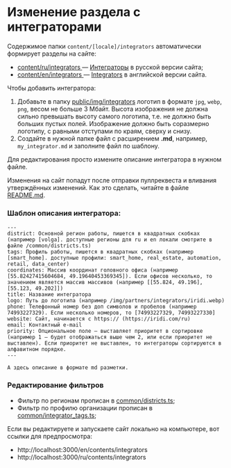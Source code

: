 # Изменение раздела с интеграторами

Содержимое папки `content/[locale]/integrators` автоматически формирует разделы на сайте:
* [content/ru/integrators ](/content/ru/integrators) — [Интеграторы](https://wirenboard.com/ru/contents/integrators/) в русской версии сайта;
* [content/en/integrators ](/content/en/integrators) — [Integrators](https://wirenboard.com/en/contents/integrators/) в английской версии сайта. 

Чтобы добавить интегратора:
1. Добавьте в папку [public/img/integrators](/public/img/integrators) логотип в формате `jpg`, `webp`, `png`, весом не больше 3 Мбайт. Высота изображения не должна сильно превышать высоту самого логотипа, т.е. не должно быть больших пустых полей. Изображение должно быть соразмерно логотипу, с равными отступами по краям, сверху и снизу.
2. Создайте в нужной папке файл с расширением **.md**, например, `my_integrator.md` и заполните файл по шаблону.

Для редактирования просто измените описание интегратора в нужном файле.

Изменения на сайт попадут после отправки пуллреквеста и вливания утверждённых изменений. Как это сделать, читайте в файле [README.md](/README.md).

### Шаблон описания интегратора:
```
---
district: Основной регион работы, пишется в квадратных скобках (например [volga]. доступные регионы для ru и en локали смотрите в файле /common/districts.ts)
tags: Профиль работы, пишется в квадратных скобках (например [smart_home]. доступные профили: smart_home, real_estate, automation, retail, data_center)
coordinates: Массив координат головного офиса (например [55.82427415604684, 49.19640453369345]). Если офисов несколько, то значением является массив массивов (например [[55.824, 49.196], [55.123, 49.202]])
title: Название интегратора
logo: Путь до логотипа (например /img/partners/integrators/iridi.webp)
phone: Телефонный номер без доп символов и пробелов (например 74993227329). Если несколько номеров, то [74993227329, 74993227330]
website: Сайт, начинается с https:// (https://iridi.com/ru)
email: Контактный e-mail
priority: Опциональное поле — выставляет приоритет в сортировке (например 1 — будет отображаться выше чем 2, или если приоритет не выставлен). Если приоритет не выставлен, то интеграторы сортируются в алфавитном порядке.
---

А здесь описание в формате md разметки.
```

### Редактирование фильтров
- Фильтр по регионам прописан в [common/districts.ts](../common/districts.ts);
- Фильтр по профилю организации прописан в [common/integrator_tags.ts](../common/integrator_tags.ts);

Если вы редактируете и запускаете сайт локально на компьютере, вот ссылки для предпросмотра:
* http://localhost:3000/en/contents/integrators
* http://localhost:3000/ru/contents/integrators
